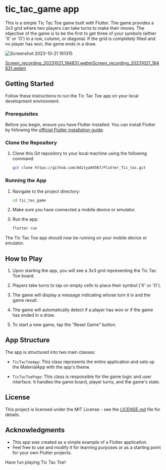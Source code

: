 # tic_tac_game app



This is a simple Tic Tac Toe game built with Flutter. The game provides a 3x3 grid where two players can take turns to make their moves. The objective of the game is to be the first to get three of your symbols (either 'X' or 'O') in a row, column, or diagonal. If the grid is completely filled and no player has won, the game ends in a draw.

![Screenshot 2023-10-21 161315](https://github.com/Aditya04567/Flutter_Tic_tac/assets/127686599/b11bcbf8-d712-47ca-81a1-937a816e8a8e)

[Screen_recording_20231021_184831.webm](https://github.com/Aditya04567/Flutter_Tic_tac/assets/127686599/1a43d0b5-74be-4514-9915-fa17652219a4)[Screen_recording_20231021_184831.webm](https://github.com/Aditya04567/Flutter_Tic_tac/assets/127686599/af1c498e-79bc-4897-820b-535e4de9a2ed)


## Getting Started

Follow these instructions to run the Tic Tac Toe app on your local development environment.

### Prerequisites

Before you begin, ensure you have Flutter installed. You can install Flutter by following the [official Flutter installation guide](https://flutter.dev/docs/get-started/install).

### Clone the Repository

1. Clone this Git repository to your local machine using the following command:

   ```bash
   git clone https://github.com/Aditya04567/Flutter_Tic_tac.git
   ```

### Running the App

1. Navigate to the project directory:

   ```bash
   cd tic_tac_game
   ```

2. Make sure you have connected a mobile device or emulator.

3. Run the app:

   ```bash
   flutter run
   ```

The Tic Tac Toe app should now be running on your mobile device or emulator.

## How to Play

1. Upon starting the app, you will see a 3x3 grid representing the Tic Tac Toe board.

2. Players take turns to tap on empty cells to place their symbol ('X' or 'O').

3. The game will display a message indicating whose turn it is and the game result.

4. The game will automatically detect if a player has won or if the game has ended in a draw.

5. To start a new game, tap the "Reset Game" button.

## App Structure

The app is structured into two main classes:

- `TicTacToeApp`: This class represents the entire application and sets up the MaterialApp with the app's theme.

- `TicTacToePage`: This class is responsible for the game logic and user interface. It handles the game board, player turns, and the game's state.

## License

This project is licensed under the MIT License - see the [LICENSE.md](LICENSE.md) file for details.

## Acknowledgments

- This app was created as a simple example of a Flutter application.
- Feel free to use and modify it for learning purposes or as a starting point for your own Flutter projects.

Have fun playing Tic Tac Toe!
